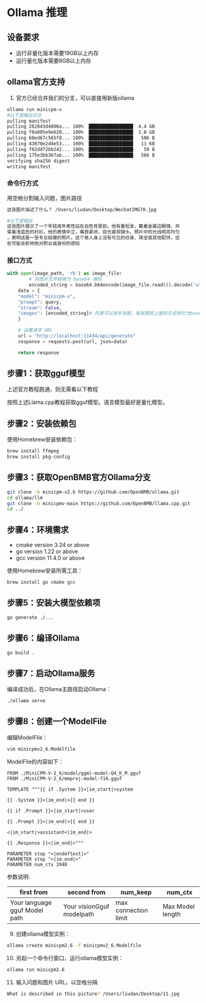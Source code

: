 
# Ollama 推理
## 设备要求
- 运行非量化版本需要19GB以上内存
- 运行量化版本需要8GB以上内存
## ollama官方支持
1. 官方已经合并我们的分支，可以直接用新版ollama
```bash
ollama run minicpm-v
#以下是输出日志
pulling manifest 
pulling 262843d4806a... 100% ▕████████████████▏ 4.4 GB                         
pulling f8a805e9e620... 100% ▕████████████████▏ 1.0 GB                         
pulling 60ed67c565f8... 100% ▕████████████████▏  506 B                         
pulling 43070e2d4e53... 100% ▕████████████████▏  11 KB                         
pulling f02dd72bb242... 100% ▕████████████████▏   59 B                         
pulling 175e3bb367ab... 100% ▕████████████████▏  566 B                         
verifying sha256 digest 
writing manifest
```
### 命令行方式
用空格分割输入问题，图片路径
```bash
这张图片描述了什么？ /Users/liudan/Desktop/WechatIMG70.jpg

#以下是输出
这张图片展示了一个年轻成年男性站在白色背景前。他有着短发，戴着金属边眼镜，并
穿着浅蓝色的衬衫。他的表情中立，嘴唇紧闭，目光直视镜头。照片中的光线明亮均匀
，表明这是一张专业拍摄的照片。这个男人身上没有可见的纹身、珠宝或其他配饰，这
些可能会影响他对职业或身份的感知
```
### 接口方式
```python
with open(image_path, 'rb') as image_file:
        # 将图片文件转换为 base64 编码
        encoded_string = base64.b64encode(image_file.read()).decode('utf-8')
    data = {
    "model": "minicpm-v",
    "prompt": query,
    "stream": False,
    "images": [encoded_string]# 列表可以放多张图，每张图用上面的方式转化为base64的格式
    }

    # 设置请求 URL
    url = "http://localhost:11434/api/generate"
    response = requests.post(url, json=data)

    return response
```
## 步骤1：获取gguf模型
上述官方教程跑通，则无需看以下教程

按照上述Llama.cpp教程获取gguf模型。语言模型最好是量化模型。

## 步骤2：安装依赖包

使用Homebrew安装依赖包：

```sh
brew install ffmpeg
brew install pkg-config
```

## 步骤3：获取OpenBMB官方Ollama分支

```sh
git clone -b minicpm-v2.6 https://github.com/OpenBMB/ollama.git
cd ollama/llm
git clone -b minicpmv-main https://github.com/OpenBMB/llama.cpp.git
cd ../
```

## 步骤4：环境需求

- cmake version 3.24 or above
- go version 1.22 or above
- gcc version 11.4.0 or above

使用Homebrew安装所需工具：

```sh
brew install go cmake gcc
```

## 步骤5：安装大模型依赖项

```sh
go generate ./...
```

## 步骤6：编译Ollama

```sh
go build .
```

## 步骤7：启动Ollama服务

编译成功后，在Ollama主路径启动Ollama：

```sh
./ollama serve
```

## 步骤8：创建一个ModelFile

编辑ModelFile：

```sh
vim minicpmv2_6.Modelfile
```

ModelFile的内容如下：

```plaintext
FROM ./MiniCPM-V-2_6/model/ggml-model-Q4_K_M.gguf
FROM ./MiniCPM-V-2_6/mmproj-model-f16.gguf

TEMPLATE """{{ if .System }}<|im_start|>system

{{ .System }}<|im_end|>{{ end }}

{{ if .Prompt }}<|im_start|>user

{{ .Prompt }}<|im_end|>{{ end }}

<|im_start|>assistant<|im_end|>

{{ .Response }}<|im_end|>"""

PARAMETER stop "<|endoftext|>"
PARAMETER stop "<|im_end|>"
PARAMETER num_ctx 2048
```
参数说明:

| first from | second from | num_keep | num_ctx |
|-----|-----|-----|-----|
| Your language gguf Model path | Your visionGguf modelpath | max connection limit| Max Model length |

9. 创建ollama模型实例：
```bash
ollama create minicpm2.6 -f minicpmv2_6.Modelfile
```

10. 另起一个命令行窗口，运行ollama模型实例：
```bash
ollama run minicpm2.6
```

11. 输入问题和图片 URL，以空格分隔
```bash
What is described in this picture? /Users/liudan/Desktop/11.jpg
```
